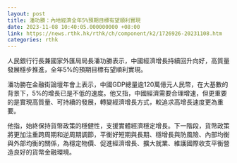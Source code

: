 ```yaml
---
layout: post
title: 潘功勝：內地經濟全年5%預期目標有望順利實現
date: 2023-11-08 10:40:05.000000000 +08:00
link: https://news.rthk.hk/rthk/ch/component/k2/1726926-20231108.htm
categories: rthk
---
```


人民銀行行長兼國家外匯局局長潘功勝表示，中國經濟增長持續回升向好，高質量發展穩步推進，全年5%的預期目標有望順利實現。

潘功勝在金融街論壇年會上表示，中國GDP總量逾120萬億元人民幣，在大基數的背景下，5%的增長已是不低的速度。他又指，中國經濟需要合理增速，但更重要的是實現高質量、可持續的發展，轉變經濟增長方式，較追求高增長速度更為重要。

他指，始終保持貨幣政策的穩健性，支援實體經濟穩定增長。下一階段，貨幣政策將更加注重跨周期和逆周期調節，平衡好短期與長期、穩增長與防風險、內部均衡與外部均衡的關係，為穩定物價、促進經濟增長、擴大就業、維護國際收支平衡營造良好的貨幣金融環境。
